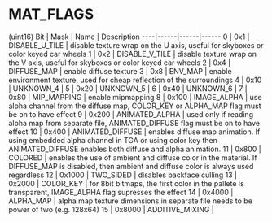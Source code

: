 # MAT_FLAGS
(uint16)
Bit | Mask | Name | Description
----|------|------|------
0  | 0x1 | DISABLE_U_TILE | disable texture wrap on the U axis, useful for skyboxes or color keyed car wheels
1  | 0x2 | DISABLE_V_TILE | disable texture wrap on the V axis, useful for skyboxes or color keyed car wheels
2  | 0x4 | DIFFUSE_MAP | enable diffuse texture
3  | 0x8 | ENV_MAP | enable environment texture, used for cheap reflection of the surroundings
4  | 0x10 | UNKNOWN_4 | 
5  | 0x20 | UNKNOWN_5 | 
6  | 0x40 | UNKNOWN_6 | 
7  | 0x80 | MIP_MAPPING | enable mipmapping
8  | 0x100 | IMAGE_ALPHA | use alpha channel from the diffuse map, COLOR_KEY or ALPHA_MAP flag must be on to have effect
9  | 0x200 | ANIMATED_ALPHA | used only if reading alpha map from separate file, ANIMATED_DIFFUSE flag must be on to have effect
10 | 0x400 | ANIMATED_DIFFUSE | enables diffuse map animation. If using embedded alpha channel in TGA or using color key then ANIMATED_DIFFUSE enables both diffuse and alpha animation.
11 | 0x800 | COLORED | enables the use of ambient and diffuse color in the material. If DIFFUSE_MAP is disabled, then ambient and diffuse color is always used regardless
12 | 0x1000 | TWO_SIDED | disables backface culling
13 | 0x2000 | COLOR_KEY | for 8bit bitmaps, the first color in the pallete is transparent, IMAGE_ALPHA flag supresses the effect
14 | 0x4000 | ALPHA_MAP | alpha map texture dimensions in separate file needs to be power of two (e.g. 128x64)
15 | 0x8000 | ADDITIVE_MIXING | 